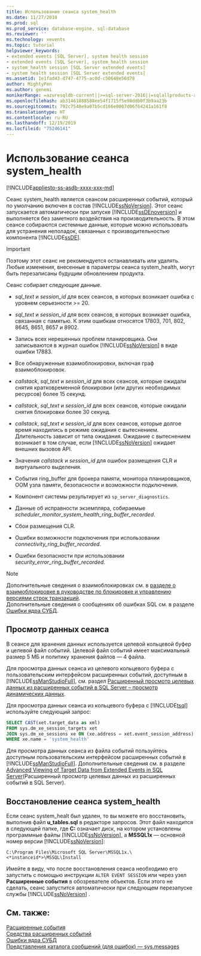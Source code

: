 ```yaml
---
title: Использование сеанса system_health
ms.date: 11/27/2018
ms.prod: sql
ms.prod_service: database-engine, sql-database
ms.reviewer: ''
ms.technology: xevents
ms.topic: tutorial
helpviewer_keywords:
- extended events [SQL Server], system health session
- extended events [SQL Server], system_health session
- system_health session [SQL Server extended events]
- system health session [SQL Server extended events]
ms.assetid: 1e1fad43-d747-4775-ac0d-c50648e56d78
author: MightyPen
ms.author: genemi
monikerRange: =azuresqldb-current||>=sql-server-2016||=sqlallproducts-allversions||>=sql-server-linux-2017||=azuresqldb-mi-current
ms.openlocfilehash: ab31461888588ee54f1715f5e98ddb0f3b9aa23b
ms.sourcegitcommit: 792c7548e9a07b5cd166e0007d06f64241a161f8
ms.translationtype: HT
ms.contentlocale: ru-RU
ms.lasthandoff: 12/19/2019
ms.locfileid: "75246141"
---
```

# <a name="use-the-system_health-session"></a>Использование сеанса system_health

[!INCLUDE[appliesto-ss-asdb-xxxx-xxx-md](../../includes/appliesto-ss-asdb-xxxx-xxx-md.md)]

Сеанс system_health является сеансом расширенных событий, который по умолчанию включен в состав [!INCLUDE[ssNoVersion](../../includes/ssnoversion-md.md)]. Этот сеанс запускается автоматически при запуске [!INCLUDE[ssDEnoversion](../../includes/ssdenoversion-md.md)] и выполняется без заметного воздействия на производительность. В этом сеансе собираются системные данные, которые можно использовать для устранения неполадок, связанных с производительностью компонента [!INCLUDE[ssDE](../../includes/ssde-md.md)]. 

> [!IMPORTANT]
> Поэтому этот сеанс не рекомендуется останавливать или удалять. Любые изменения, внесенные в параметры сеанса system_health, могут быть перезаписаны будущим обновлением продукта.
  
Сеанс собирает следующие данные.  
  
-   *sql_text* и *session_id* для всех сеансов, в которых возникает ошибка с уровнем серьезности >= 20.  
  
-   *sql_text* и *session_id* для всех сеансов, в которых возникает ошибка, связанная с памятью. К этим ошибкам относятся 17803, 701, 802, 8645, 8651, 8657 и 8902.  
  
-   Запись всех нерешенных проблем планировщика. Они записываются в журнал ошибок [!INCLUDE[ssNoVersion](../../includes/ssnoversion-md.md)] в виде ошибки 17883.  
  
-   Все обнаруженные взаимоблокировки, включая граф взаимоблокировок.  
  
-   *callstack*, *sql_text* и *session_id* для всех сеансов, которые ожидали снятия кратковременной блокировки (или других необходимых ресурсов) более 15 секунд.  
  
-   *callstack*, *sql_text* и *session_id* для всех сеансов, которые ожидали снятия блокировки более 30 секунд.  
  
-   *callstack*, *sql_text* и *session_id* для всех сеансов, которые долгое время находились в режиме ожидания с вытеснением. Длительность зависит от типа ожидания. Ожидание с вытеснением возникает в том случае, если [!INCLUDE[ssNoVersion](../../includes/ssnoversion-md.md)] ожидает внешних вызовов API.  
  
-   Значения *callstack* и *session_id* для ошибок размещения CLR и виртуального выделения.  
  
-   События ring_buffer для брокера памяти, монитора планировщиков, OOM узла памяти, безопасности и возможности подключения.  
  
-   Компонент системы результирует из `sp_server_diagnostics`.  
  
-   Данные об исправности экземпляра, собираемые *scheduler_monitor_system_health_ring_buffer_recorded*.  
  
-   Сбои размещения CLR.  
  
-   Ошибки возможности подключения при использовании *connectivity_ring_buffer_recorded*.  
  
-   Ошибки безопасности при использовании *security_error_ring_buffer_recorded*.  

> [!NOTE]
> Дополнительные сведения о взаимоблокировках см. в [разделе о взаимоблокировке в руководстве по блокировке и управлению версиями строк транзакций](../../relational-databases/sql-server-transaction-locking-and-row-versioning-guide.md#deadlocks).   
> Дополнительные сведения о сообщениях об ошибках SQL см. в разделе [Ошибки ядра СУБД](../../relational-databases/errors-events/database-engine-events-and-errors.md).

## <a name="viewing-the-session-data"></a>Просмотр данных сеанса  
В сеансе для хранения данных используется целевой кольцевой буфер и целевой файл событий. Целевой файл событий имеет максимальный размер 5 МБ и политику хранения файлов — 4 файла. 

Для просмотра данных сеанса из целевого кольцевого буфера с пользовательским интерфейсом расширенных событий, доступным в [!INCLUDE[ssManStudioFull](../../includes/ssmanstudiofull-md.md)], см. раздел [Расширенный просмотр целевых данных из расширенных событий в SQL Server – просмотр динамических данных](../../relational-databases/extended-events/advanced-viewing-of-target-data-from-extended-events-in-sql-server.md#b3-watch-live-data).

Для просмотра данных сеанса из кольцевого буфера с [!INCLUDE[tsql](../../includes/tsql-md.md)] используйте следующий запрос:  
  
```sql  
SELECT CAST(xet.target_data as xml) 
FROM sys.dm_xe_session_targets xet  
JOIN sys.dm_xe_sessions xe ON (xe.address = xet.event_session_address)  
WHERE xe.name = 'system_health'  
```  
  
Для просмотра данных сеанса из файла событий пользуйтесь доступным пользовательским интерфейсом расширенных событий в [!INCLUDE[ssManStudioFull](../../includes/ssmanstudiofull-md.md)]. Дополнительные сведения см. в разделе [Advanced Viewing of Target Data from Extended Events in SQL Server](../../relational-databases/extended-events/advanced-viewing-of-target-data-from-extended-events-in-sql-server.md)(Расширенный просмотр целевых данных из расширенных событий в SQL Server).
  
## <a name="restoring-the-system_health-session"></a>Восстановление сеанса system_health  
Если сеанс system_healt был удален, то вы можете его восстановить, выполнив файл **u_tables.sql** в редакторе запросов. Этот файл находится в следующей папке, где **C:** означает диск, на котором установлены программные файлы [!INCLUDE[ssNoVersion](../../includes/ssnoversion-md.md)], а **MSSQL1x** — основной номер версии [!INCLUDE[ssNoVersion](../../includes/ssnoversion-md.md)]:  
  
 `C:\Program Files\Microsoft SQL Server\MSSQL1x.\<*instanceid*>\MSSQL\Install`  
  
Имейте в виду, что после восстановления сеанса необходимо его запустить с помощью инструкции `ALTER EVENT SESSION` или через узел **Расширенные события** в обозревателе объектов. Если этого не сделать, сеанс запустится автоматически при следующем перезапуске службы [!INCLUDE[ssNoVersion](../../includes/ssnoversion-md.md)] .  
  
## <a name="see-also"></a>См. также:  
 [Расширенные события](../../relational-databases/extended-events/extended-events.md)    
 [Средства расширенных событий](../../relational-databases/extended-events/extended-events-tools.md)    
 [Ошибки ядра СУБД](../../relational-databases/errors-events/database-engine-events-and-errors.md)    
 [Представления каталога сообщений (для ошибок) — sys.messages](../../relational-databases/system-catalog-views/messages-for-errors-catalog-views-sys-messages.md) 
